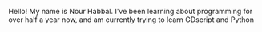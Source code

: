 Hello! My name is Nour Habbal. I've been learning about programming for over half a year now, and am currently trying to learn GDscript and Python

<!---
NourHabbal/NourHabbal is a ✨ special ✨ repository because its `README.md` (this file) appears on your GitHub profile.
You can click the Preview link to take a look at your changes.
--->
